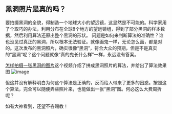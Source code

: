 ## 黑洞照片是真的吗？
要拍摄黑洞的全貌，得制造一个地球大小的望远镜，这显然是不可能的。科学家用了个取巧的办法，利用分布在全球8个地方的望远镜组，得到了部分黑洞的样本数据，然后利用算法还原出整个黑洞的形状。
问题是如何来判断算法的准确性？谁也没见过真正的黑洞，所以根本无法验证。就像画鬼一样，无论怎么画，都是对的。这次发布的黑洞照片，确实很像“黑洞”，符合大众的预期，但是不是真实的“黑洞”呢？这个问题就像“真的鬼长什么样”一样，永远没有答案。

[怎样拍摄一张黑洞的图片](http://open.163.com/movie/2017/6/F/U/MCJKU9VA8_MCJL0MKFU.html)这个视频介绍了拼成黑洞照片的算法，并给出了算法效果图
![image](http://yanzhiww.top/wordpress/wp-content/uploads/2019/04/blackhole6-1024x567.jpg)

但这并没有解释明白为何这个算法是正确的，反而给人带来了更多的困惑。按照这个算法，完全可以随便弄些照片来，也能做出一张“黑洞”图。何必这么大费周折呢？

如有大神看到，还望不吝赐教！
